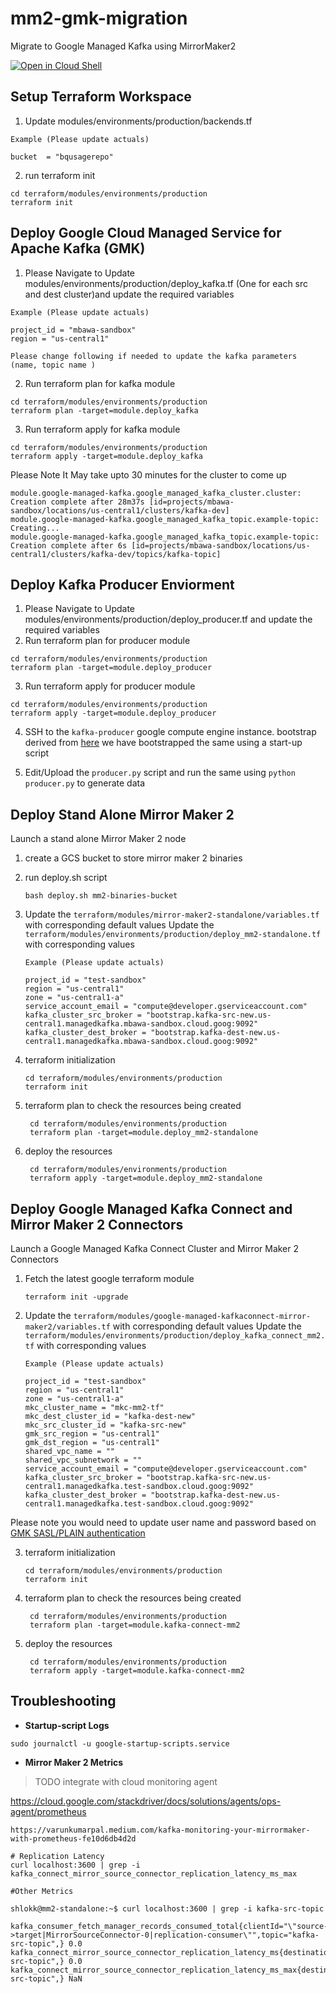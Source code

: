 # mm2-gmk-migration
Migrate to Google Managed Kafka using MirrorMaker2

[![Open in Cloud Shell](http://gstatic.com/cloudssh/images/open-btn.svg)](https://console.cloud.google.com/cloudshell/editor?cloudshell_git_repo=https%3A%2F%2Fgithub.com%2Fmandeeptrehan%2Fmm2-gmk-migration.git)

## Setup Terraform Workspace

1. Update modules/environments/production/backends.tf
```
Example (Please update actuals)

bucket  = "bqusagerepo"
```
2. run terraform init
```
cd terraform/modules/environments/production
terraform init
```

## Deploy Google Cloud Managed Service for Apache Kafka (GMK)
1. Please Navigate to Update modules/environments/production/deploy_kafka.tf (One for each src and dest cluster)and update the required variables
```
Example (Please update actuals)

project_id = "mbawa-sandbox"
region = "us-central1"

Please change following if needed to update the kafka parameters (name, topic name )
```
2. Run terraform plan for kafka module
```
cd terraform/modules/environments/production
terraform plan -target=module.deploy_kafka
```
3. Run terraform apply for kafka module
```
cd terraform/modules/environments/production
terraform apply -target=module.deploy_kafka
```

Please Note It May take upto 30 minutes for the cluster to come up
```
module.google-managed-kafka.google_managed_kafka_cluster.cluster: Creation complete after 28m37s [id=projects/mbawa-sandbox/locations/us-central1/clusters/kafka-dev]
module.google-managed-kafka.google_managed_kafka_topic.example-topic: Creating...
module.google-managed-kafka.google_managed_kafka_topic.example-topic: Creation complete after 6s [id=projects/mbawa-sandbox/locations/us-central1/clusters/kafka-dev/topics/kafka-topic]
```

## Deploy Kafka Producer Enviorment
1. Please Navigate to Update modules/environments/production/deploy_producer.tf and update the required variables
2. Run terraform plan for producer module
```
cd terraform/modules/environments/production
terraform plan -target=module.deploy_producer
```
3. Run terraform apply for producer module
```
cd terraform/modules/environments/production
terraform apply -target=module.deploy_producer
```

4. SSH to the `kafka-producer` google compute engine instance.
bootstrap derived from [here](https://cloud.google.com/managed-service-for-apache-kafka/docs/quickstart-python)
we have bootstrapped the same using a start-up script


5. Edit/Upload the `producer.py` script and run the same using `python producer.py` to generate data


## Deploy Stand Alone Mirror Maker 2

Launch a stand alone Mirror Maker 2 node
1. create a GCS bucket to store mirror maker 2 binaries
2. run deploy.sh script
    ```
    bash deploy.sh mm2-binaries-bucket
    ```
3. Update the `terraform/modules/mirror-maker2-standalone/variables.tf` with corresponding default values
   Update the `terraform/modules/environments/production/deploy_mm2-standalone.tf` with corresponding values
    ```
    Example (Please update actuals)
    
    project_id = "test-sandbox"
    region = "us-central1"
    zone = "us-central1-a"
    service_account_email = "compute@developer.gserviceaccount.com"
    kafka_cluster_src_broker = "bootstrap.kafka-src-new.us-central1.managedkafka.mbawa-sandbox.cloud.goog:9092"
    kafka_cluster_dest_broker = "bootstrap.kafka-dest-new.us-central1.managedkafka.mbawa-sandbox.cloud.goog:9092"
    ```

4. terraform initialization
    ```
    cd terraform/modules/environments/production
    terraform init
    ```

5. terraform plan to check the resources being created

   ```
    cd terraform/modules/environments/production
    terraform plan -target=module.deploy_mm2-standalone
   ```

6. deploy the resources
   ```
    cd terraform/modules/environments/production
    terraform apply -target=module.deploy_mm2-standalone
   ```

## Deploy Google Managed Kafka Connect and  Mirror Maker 2 Connectors

Launch a Google Managed Kafka Connect Cluster and Mirror Maker 2 Connectors
1. Fetch the latest google terraform module
    ```
    terraform init -upgrade
    ```
  
2. Update the `terraform/modules/google-managed-kafkaconnect-mirror-maker2/variables.tf` with corresponding default values
   Update the `terraform/modules/environments/production/deploy_kafka_connect_mm2.tf` with corresponding values
    ```
    Example (Please update actuals)
    
    project_id = "test-sandbox"
    region = "us-central1"
    zone = "us-central1-a"
    mkc_cluster_name = "mkc-mm2-tf"
    mkc_dest_cluster_id = "kafka-dest-new"
    mkc_src_cluster_id = "kafka-src-new"
    gmk_src_region = "us-central1"
    gmk_dst_region = "us-central1"                            
    shared_vpc_name = ""
    shared_vpc_subnetwork = ""                            
    service_account_email = "compute@developer.gserviceaccount.com"
    kafka_cluster_src_broker = "bootstrap.kafka-src-new.us-central1.managedkafka.test-sandbox.cloud.goog:9092"
    kafka_cluster_dest_broker = "bootstrap.kafka-dest-new.us-central1.managedkafka.test-sandbox.cloud.goog:9092"
    ```


Please note you would need to update user name and password based on [GMK SASL/PLAIN authentication](https://cloud.google.com/managed-service-for-apache-kafka/docs/authentication-kafka#sasl-plain)



  

3. terraform initialization
    ```
    cd terraform/modules/environments/production
    terraform init
    ```

4. terraform plan to check the resources being created

   ```
    cd terraform/modules/environments/production
    terraform plan -target=module.kafka-connect-mm2
   ```

5. deploy the resources
   ```
    cd terraform/modules/environments/production
    terraform apply -target=module.kafka-connect-mm2
   ```

## Troubleshooting 

* **Startup-script Logs**
```
sudo journalctl -u google-startup-scripts.service
```

* **Mirror Maker 2 Metrics**

> TODO integrate with cloud monitoring agent 

https://cloud.google.com/stackdriver/docs/solutions/agents/ops-agent/prometheus

```
https://varunkumarpal.medium.com/kafka-monitoring-your-mirrormaker-with-prometheus-fe10d6db4d2d

# Replication Latency 
curl localhost:3600 | grep -i kafka_connect_mirror_source_connector_replication_latency_ms_max

#Other Metrics

shlokk@mm2-standalone:~$ curl localhost:3600 | grep -i kafka-src-topic

kafka_consumer_fetch_manager_records_consumed_total{clientId="\"source->target|MirrorSourceConnector-0|replication-consumer\"",topic="kafka-src-topic",} 0.0
kafka_connect_mirror_source_connector_replication_latency_ms{destination="target",partition="0",topic="source.kafka-src-topic",} 0.0
kafka_connect_mirror_source_connector_replication_latency_ms_max{destination="target",partition="1",topic="source.kafka-src-topic",} NaN
```
